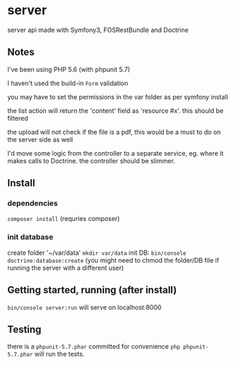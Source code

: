 server
======

server api made with Symfony3, FOSRestBundle and Doctrine

## Notes

I've been using PHP 5.6 (with phpunit 5.7)

I haven't used the build-in `Form` validation

you may have to set the permissions in the var folder as per symfony install

the list action will return the 'content' field as 'resource #x'. this should be filtered

the upload will not check if the file is a pdf, this would be a must to do on the server side as well

I'd move some logic from the controller to a separate service, eg. where it makes calls to Doctrine. the controller should be slimmer.

## Install

### dependencies

`composer install`
(requries composer)

### init database

create folder '~/var/data'
`mkdir var/data`
init DB:
`bin/console doctrine:database:create`
(you might need to chmod the folder/DB file if running the server with a different user)

## Getting started, running (after install)

`bin/console server:run`
will serve on localhost:8000 

## Testing

there is a `phpunit-5.7.phar` committed for convenience
`php phpunit-5.7.phar`
will run the tests.

